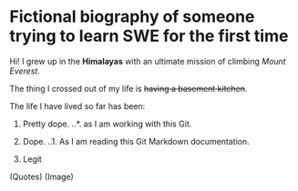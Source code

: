 # Fictional biography of someone trying to learn SWE for the first time
Hi! I grew up in the **Himalayas** with an ultimate mission of climbing _Mount Everest_.

The thing I crossed out of my life is ~~having a basement kitchen~~.

The life I have lived so far has been:
1. Pretty dope.
..*. as I am working with this Git.

2. Dope.
..1. As I am reading this Git Markdown documentation.

3. Legit

(Quotes)
(Image)
